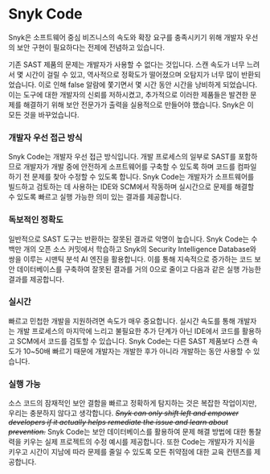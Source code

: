 # Snyk Code

Snyk은 소프트웨어 중심 비즈니스의 속도와 확장 요구를 충족시키기 위해 개발자 우선의 보안 구현이 필요하다는 전제에 전념하고 있습니다.

기존 SAST 제품의 문제는 개발자가 사용할 수 없다는 것입니다. 스캔 속도가 너무 느려서 몇 시간이 걸릴 수 있고, 역사적으로 정확도가 떨어졌으며 오탐지가 너무 많이 반환되었습니다. 이로 인해 false 알람에 쫓기면서 몇 시간 동안 시간을 낭비하게 되었습니다. 이는 도구에 대한 개발자의 신뢰를 저하시켰고, 추가적으로 이러한 제품들은 발견한 문제를 해결하기 위해 보안 전문가가 출력을 실용적으로 만들어야 했습니다. Snyk은 이 모든 것을 바꾸었습니다.

### 개발자 우선 접근 방식

Snyk Code는 개발자 우선 접근 방식입니다. 개발 프로세스의 일부로 SAST를 포함하므로 개발자가 개발 중에 안전하게 소프트웨어를 구축할 수 있도록 하며 코드를 컴파일하기 전 문제를 찾아 수정할 수 있도록 합니다. Snyk Code는 개발자가 소프트웨어를 빌드하고 검토하는 데 사용하는 IDE와 SCM에서 작동하며 실시간으로 문제를 해결할 수 있도록 빠르고 실행 가능한 의미 있는 결과를 제공합니다.

### 독보적인 정확도

일반적으로 SAST 도구는 반환하는 잘못된 결과로 악명이 높습니다. Snyk Code는 수백만 개의 오픈 소스 커밋에서 학습하고 Snyk의 Security Intelligence Database와 쌍을 이루는 시맨틱 분석 AI 엔진을 활용합니다. 이를 통해 지속적으로 증가하는 코드 보안 데이터베이스를 구축하여 잘못된 결과를 거의 0으로 줄이고 다음과 같은 실행 가능한 결과를 제공합니다.

### 실시간

빠르고 민첩한 개발을 지원하려면 속도가 매우 중요합니다. 실시간 속도를 통해 개발자는 개발 프로세스의 마지막에 느리고 불필요한 추가 단계가 아닌 IDE에서 코드를 활용하고 SCM에서 코드를 검토할 수 있습니다. Snyk Code는 다른 SAST 제품보다 스캔 속도가 10\~50배 빠르기 때문에 개발자는 개발한 후가 아니라 개발하는 동안 사용할 수 있습니다.

### 실행 가능

소스 코드의 잠재적인 보안 결함을 빠르고 정확하게 탐지하는 것은 복잡한 작업이지만, 우리는 충분하지 않다고 생각합니다. ~~_Snyk can only shift left and empower developers if it actually helps remediate the issue and learn about prevention._~~ Snyk Code는 보안 데이터베이스를 활용하여 문제 해결 방법에 대한 통찰력을 키우는 실제 프로젝트의 수정 예시를 제공합니다. 또한 Code는 개발자가 지식을 키우고 시간이 지남에 따라 문제를 줄일 수 있도록 모든 취약점에 대한 교육 컨텐츠를 제공합니다.
